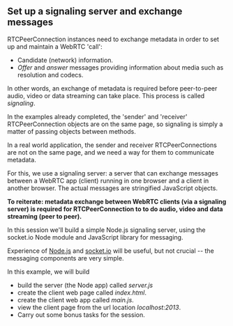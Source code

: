 ## Set up a signaling server and exchange messages 

RTCPeerConnection instances need to exchange metadata in order to set up and maintain a WebRTC 'call':

* Candidate (network) information.
* _Offer_ and _answer_ messages providing information about media such as resolution and codecs.

In other words, an exchange of metadata is required before peer-to-peer audio, video or data streaming can take place. This process is called _signaling_.

In the examples already completed, the 'sender' and 'receiver' RTCPeerConnection objects are on the same page, so signaling is simply a matter of passing objects between methods.

In a real world application, the sender and receiver RTCPeerConnections are not on the same page, and we need a way for them to communicate metadata.

For this, we use a signaling server: a server that can exchange messages between a WebRTC app (client) running in one browser and a client in another browser. The actual messages are stringified JavaScript objects.

**To reiterate: metadata exchange between WebRTC clients (via a signaling server) is required for RTCPeerConnection to to do audio, video and data streaming (peer to peer).**

In this session we'll build a simple Node.js signaling server, using the socket.io Node module and JavaScript library for messaging. 

Experience of [Node.js](http://nodejs.org/) and [socket.io](http://socket.io/) will be useful, but not crucial -- the messaging components are very simple. 

In this example, we will build 

- build the server (the Node app) called _server.js_
- create the client web page called _index.html_.
- create the client web app called _main.js_.
- view the client page from the url location _localhost:2013_.
- Carry out some bonus tasks for the session.
